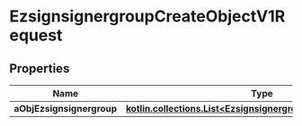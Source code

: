 
# EzsignsignergroupCreateObjectV1Request

## Properties
Name | Type | Description | Notes
------------ | ------------- | ------------- | -------------
**aObjEzsignsignergroup** | [**kotlin.collections.List&lt;EzsignsignergroupRequestCompound&gt;**](EzsignsignergroupRequestCompound.md) |  | 




